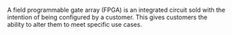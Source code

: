 A field programmable gate array (FPGA) is an integrated circuit sold with the intention of being configured by a customer. This gives customers the ability to alter them to meet specific use cases.